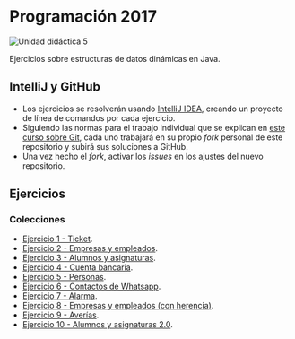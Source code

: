# Programación 2017

![Unidad didáctica 5](https://img.shields.io/badge/UD-5-orange.svg)

Ejercicios sobre estructuras de datos dinámicas en Java.

## IntelliJ y GitHub

- Los ejercicios se resolverán usando [IntelliJ IDEA](https://www.jetbrains.com/idea/), creando un proyecto de línea de comandos por cada ejercicio.
- Siguiendo las normas para el trabajo individual que se explican en [este curso sobre Git](https://edx.egibide.org/courses/course-v1:Egibide+Egibide_Git+2017/about), cada uno trabajará en su propio _fork_ personal de este repositorio y subirá sus soluciones a GitHub.
- Una vez hecho el _fork_, activar los _issues_ en los ajustes del nuevo repositorio. 

## Ejercicios

### Colecciones

- [Ejercicio 1 - Ticket](./01_ticket/).
- [Ejercicio 2 - Empresas y empleados](./02_empresa_empleado/).
- [Ejercicio 3 - Alumnos y asignaturas](./03_alumno_asignatura/).
- [Ejercicio 4 - Cuenta bancaria](./04_cuenta_bancaria/).
- [Ejercicio 5 - Personas](./05_personas/).
- [Ejercicio 6 - Contactos de Whatsapp](./06_whatsapp/).
- [Ejercicio 7 - Alarma](./07_alarma/).
- [Ejercicio 8 - Empresas y empleados (con herencia)](./08_empresa_empleado/).
- [Ejercicio 9 - Averías](./09_averias/).
- [Ejercicio 10 - Alumnos y asignaturas 2.0](./10_alumno_asignatura/).
